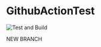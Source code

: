 # GithubActionTest
![Test and Build](https://github.com/qwe321qwe321qwe321/GithubActionTest/workflows/Test%20and%20Build/badge.svg)

NEW BRANCH 
